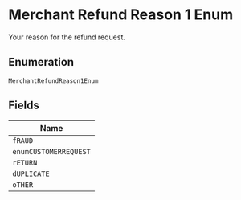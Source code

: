 
# Merchant Refund Reason 1 Enum

Your reason for the refund request.

## Enumeration

`MerchantRefundReason1Enum`

## Fields

| Name |
|  --- |
| `fRAUD` |
| `enumCUSTOMERREQUEST` |
| `rETURN` |
| `dUPLICATE` |
| `oTHER` |

